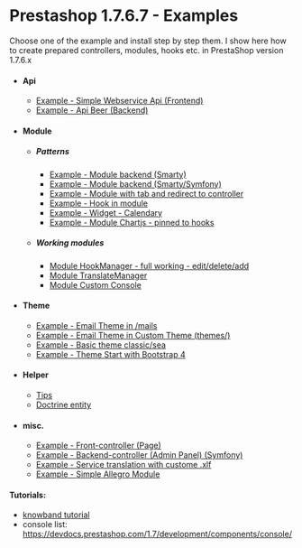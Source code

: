 # Prestashop 1.7.6.7 - Examples


Choose one of the example and install step by step them. I show here how to create prepared controllers, modules, hooks etc. in PrestaShop version 1.7.6.x
* #### Api
    * [Example - Simple Webservice Api (Frontend) ](https://github.com/damian-pm/prestashop_examples/tree/master/examples/ExampleWebserviceApi)
    * [Example - Api Beer (Backend) ](https://github.com/damian-pm/prestashop_examples/tree/master/examples/ExampleApiAdmin)
* #### Module
   * ##### Patterns
       * [Example - Module backend (Smarty)](https://github.com/damian-pm/prestashop_examples/tree/master/examples/ExampleModule)
       * [Example - Module backend (Smarty/Symfony)](https://github.com/damian-pm/prestashop_examples/tree/master/examples/ExampleModuleBackEndSymfony)
       * [Example - Module with tab and redirect to controller](https://github.com/damian-pm/prestashop_examples/tree/master/examples/ExampleModuleTabRedirect)
       * [Example - Hook in module](https://github.com/damian-pm/prestashop_examples/tree/master/examples/ExampleHookModule)
       * [Example - Widget - Calendary](https://github.com/damian-pm/prestashop_examples/tree/master/examples/ExampleWidget)
       * [Example - Module Chartjs - pinned to hooks](https://github.com/damian-pm/prestashop_examples/tree/master/examples/ExampleModuleChart)
   * ##### Working modules
       * [Module HookManager - full working - edit/delete/add](https://github.com/damian-pm/prestashop_examples/tree/master/examples/ModuleHookManager)
       * [Module TranslateManager](https://github.com/damian-pm/prestashop_examples/tree/master/examples/ModuleTextTranslate)
       * [Module Custom Console](https://github.com/damian-pm/prestashop_examples/tree/master/examples/ModuleConsole)
* #### Theme
    * [Example - Email Theme in /mails](https://github.com/damian-pm/prestashop_examples/tree/master/examples/ExampleEmailTheme)
    * [Example - Email Theme in Custom Theme (themes/)](https://github.com/damian-pm/prestashop_examples/tree/master/examples/ExampleCustomEmailTheme)
    * [Example - Basic theme classic/sea](https://github.com/damian-pm/prestashop_examples/tree/master/examples/ExampleThemeSea)
    * [Example - Theme Start with Bootstrap 4](https://github.com/damian-pm/prestashop_examples/tree/master/examples/ExampleThemeStartBootstrap)
* #### Helper
    * [Tips](https://github.com/damian-pm/prestashop_examples/tree/master/examples/Helpers)
    * [Doctrine entity](https://github.com/damian-pm/prestashop_examples/tree/master/examples/Helpers/DoctrineHelper.md)
* #### misc.
    * [Example - Front-controller (Page)](https://github.com/damian-pm/prestashop_examples/tree/master/examples/ExampleFrontController)
    * [Example - Backend-controller (Admin Panel) (Symfony)](https://github.com/damian-pm/prestashop_examples/tree/master/examples/ExampleBackEndController)
    * [Example - Service translation with custome .xlf](https://github.com/damian-pm/prestashop_examples/tree/master/examples/ExampleTranslationService)
    * [Example - Simple Allegro Module ](https://github.com/damian-pm/prestashop_examples/tree/master/examples/ExampleModuleAllegro)


#### Tutorials:
* [knowband tutorial](https://www.knowband.com/blog/pl/prestashop-poradniki/)
* console list: https://devdocs.prestashop.com/1.7/development/components/console/
